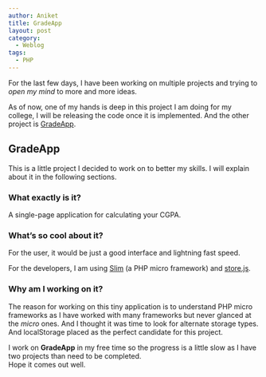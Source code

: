 ```yaml
---
author: Aniket
title: GradeApp
layout: post
category:
  - Weblog
tags:
  - PHP
---
```

For the last few days, I have been working on multiple projects and trying to *open my mind* to more and more ideas.

As of now, one of my hands is deep in this project I am doing for my college, I will be releasing the code once it is implemented. And the other project is [GradeApp][1].

## GradeApp

This is a little project I decided to work on to better my skills. I will explain about it in the following sections.

### What exactly is it?

A single-page application for calculating your CGPA.

### What’s so cool about it?

For the user, it would be just a good interface and lightning fast speed.

For the developers, I am using [Slim][2] (a PHP micro framework) and [store.js][3].

### Why am I working on it?

The reason for working on this tiny application is to understand PHP micro frameworks as I have worked with many frameworks but never glanced at the *micro* ones. And I thought it was time to look for alternate storage types. And localStorage placed as the perfect candidate for this project.

I work on **GradeApp** in my free time so the progress is a little slow as I have two projects than need to be completed.  
Hope it comes out well.

 [1]: https://github.com/aniketpant/grade-app "GradeApp on Github"
 [2]: http://slimframework.com "Slim Framework"
 [3]: https://github.com/frankkohlhepp/store-js "Store.js : A powerful toolkit for localStorage"